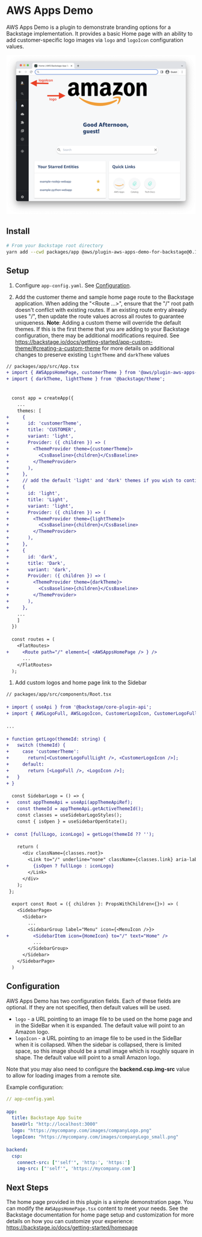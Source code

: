 <!-- 
Copyright Amazon.com, Inc. or its affiliates. All Rights Reserved.
SPDX-License-Identifier: Apache-2.0 
-->
# AWS Apps Demo

AWS Apps Demo is a plugin to demonstrate branding options for a Backstage implementation.
It provides a basic Home page with an ability to add customer-specific logo images via
`logo` and `logoIcon` configuration values.

![AWS Apps Demo Home page][homepageImage]

## Install

```bash
# From your Backstage root directory
yarn add --cwd packages/app @aws/plugin-aws-apps-demo-for-backstage@0.1.0
```

## Setup

1. Configure `app-config.yaml`. See [Configuration](#configuration).  

2. Add the customer theme and sample home page route to the Backstage application.  When adding the "&lt;Route ...&gt;", ensure that the "/" root path doesn't conflict with existing routes.  If an existing route entry already uses "/", then update the route values across all routes to guarantee uniqueness.
**Note**: Adding a custom theme will override the default themes.  If this is the first theme that you are adding to your Backstage configuration, there may be additional modifications required.  See https://backstage.io/docs/getting-started/app-custom-theme/#creating-a-custom-theme for more details on additional changes to preserve existing `lightTheme` and `darkTheme` values

```diff
// packages/app/src/App.tsx
+ import { AWSAppsHomePage, customerTheme } from '@aws/plugin-aws-apps-demo-for-backstage';
+ import { darkTheme, lightTheme } from '@backstage/theme';

  
  const app = createApp({
    ...
    themes: [
+     {
+       id: 'customerTheme',
+       title: 'CUSTOMER',
+       variant: 'light',
+       Provider: ({ children }) => (
+         <ThemeProvider theme={customerTheme}>
+           <CssBaseline>{children}</CssBaseline>
+         </ThemeProvider>
+       ),
+     },
+     // add the default 'light' and 'dark' themes if you wish to continue using them
+     {
+       id: 'light',
+       title: 'Light',
+       variant: 'light',
+       Provider: ({ children }) => (
+         <ThemeProvider theme={lightTheme}>
+           <CssBaseline>{children}</CssBaseline>
+         </ThemeProvider>
+       ),
+     },
+     {
+       id: 'dark',
+       title: 'Dark',
+       variant: 'dark',
+       Provider: ({ children }) => (
+         <ThemeProvider theme={darkTheme}>
+           <CssBaseline>{children}</CssBaseline>
+         </ThemeProvider>
+       ),
+     },
    ...
    ]
  })
  
  const routes = (
    <FlatRoutes>
+     <Route path="/" element={ <AWSAppsHomePage /> } />
      ...
    </FlatRoutes>
  );
```

1. Add custom logos and home page link to the Sidebar

```diff
// packages/app/src/components/Root.tsx

+ import { useApi } from '@backstage/core-plugin-api';
+ import { AWSLogoFull, AWSLogoIcon, CustomerLogoIcon, CustomerLogoFullLight } from '@aws/plugin-aws-apps-demo-for-backstage';

...

+ function getLogo(themeId: string) {
+   switch (themeId) {
+     case 'customerTheme':
+       return[<CustomerLogoFullLight />, <CustomerLogoIcon />];
+     default:
+       return [<LogoFull />, <LogoIcon />];
+   }
+ }

  const SidebarLogo = () => {
+   const appThemeApi = useApi(appThemeApiRef);
+   const themeId = appThemeApi.getActiveThemeId();
    const classes = useSidebarLogoStyles();
    const { isOpen } = useSidebarOpenState();

+  const [fullLogo, iconLogo] = getLogo(themeId ?? '');

    return (
      <div className={classes.root}>
        <Link to="/" underline="none" className={classes.link} aria-label="Home">
+         {isOpen ? fullLogo : iconLogo}
        </Link>
      </div>
    );
 };

  export const Root = ({ children }: PropsWithChildren<{}>) => (
    <SidebarPage>
      <Sidebar>
        ...
        <SidebarGroup label="Menu" icon={<MenuIcon />}>
+         <SidebarItem icon={HomeIcon} to="/" text="Home" />
          ...
        </SidebarGroup>
      </Sidebar>
    </SidebarPage>
  )

```

## Configuration

AWS Apps Demo has two configuration fields.  Each of these fields are optional.  If they are not specified, then default values will be used.

- `logo` - a URL pointing to an image file to be used on the home page and in the SideBar when it is expanded.  The default value will point to an Amazon logo.
- `logoIcon` - a URL pointing to an image file to be used in the SideBar when it is collapsed.  When the sidebar is collapsed, there is limited space, so this image should be a small image which is roughly square in shape.  The default value will point to a small Amazon logo.

Note that you may also need to configure the **backend.csp.img-src** value to allow for loading images from a remote site.

Example configuration:

```yaml
// app-config.yaml

app:
  title: Backstage App Suite
  baseUrl: "http://localhost:3000"
  logo: "https://mycompany.com/images/companyLogo.png"
  logoIcon: "https://mycompany.com/images/companyLogo_small.png"

backend:
  csp:
    connect-src: ["'self'", 'http:', 'https:']
    img-src: ["'self'", 'https://mycompany.com']
```

## Next Steps

The home page provided in this plugin is a simple demonstration page.  You can modify the `AWSAppsHomePage.tsx` content to meet your needs.  See the Backstage documentation for home page setup and customization for more details on how you can customize your experience: https://backstage.io/docs/getting-started/homepage

<!-- link definitions -->
[homepageImage]: docs/images/homePage.png 'AWS Apps Demo Home page'